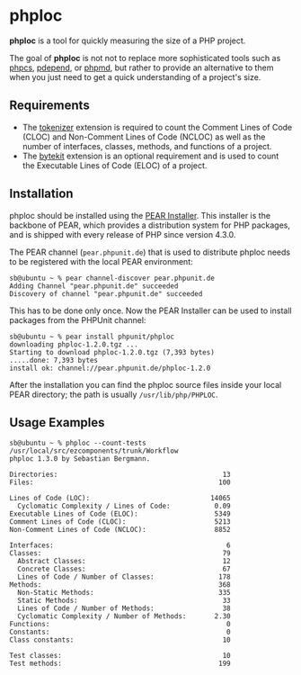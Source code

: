 phploc
======

**phploc** is a tool for quickly measuring the size of a PHP project.

The goal of **phploc** is not not to replace more sophisticated tools such as [phpcs](http://pear.php.net/PHP_CodeSniffer), [pdepend](http://pdepend.org/), or [phpmd](http://phpmd.org/), but rather to provide an alternative to them when you just need to get a quick understanding of a project's size.

Requirements
------------

* The [tokenizer](http://www.php.net/tokenizer) extension is required to count the Comment Lines of Code (CLOC) and Non-Comment Lines of Code (NCLOC) as well as the number of interfaces, classes, methods, and functions of a project.
* The [bytekit](http://www.bytekit.org/) extension is an optional requirement and is used to count the Executable Lines of Code (ELOC) of a project.

Installation
------------

phploc should be installed using the [PEAR Installer](http://pear.php.net/). This installer is the backbone of PEAR, which provides a distribution system for PHP packages, and is shipped with every release of PHP since version 4.3.0.

The PEAR channel (`pear.phpunit.de`) that is used to distribute phploc needs to be registered with the local PEAR environment:

    sb@ubuntu ~ % pear channel-discover pear.phpunit.de
    Adding Channel "pear.phpunit.de" succeeded
    Discovery of channel "pear.phpunit.de" succeeded

This has to be done only once. Now the PEAR Installer can be used to install packages from the PHPUnit channel:

    sb@ubuntu ~ % pear install phpunit/phploc
    downloading phploc-1.2.0.tgz ...
    Starting to download phploc-1.2.0.tgz (7,393 bytes)
    .....done: 7,393 bytes
    install ok: channel://pear.phpunit.de/phploc-1.2.0

After the installation you can find the phploc source files inside your local PEAR directory; the path is usually `/usr/lib/php/PHPLOC`.

Usage Examples
--------------

    sb@ubuntu ~ % phploc --count-tests /usr/local/src/ezcomponents/trunk/Workflow
    phploc 1.3.0 by Sebastian Bergmann.

    Directories:                                         13
    Files:                                              100

    Lines of Code (LOC):                              14065
      Cyclomatic Complexity / Lines of Code:           0.09
    Executable Lines of Code (ELOC):                   5349
    Comment Lines of Code (CLOC):                      5213
    Non-Comment Lines of Code (NCLOC):                 8852

    Interfaces:                                           6
    Classes:                                             79
      Abstract Classes:                                  12
      Concrete Classes:                                  67
      Lines of Code / Number of Classes:                178
    Methods:                                            368
      Non-Static Methods:                               335
      Static Methods:                                    33
      Lines of Code / Number of Methods:                 38
      Cyclomatic Complexity / Number of Methods:       2.30
    Functions:                                            0
    Constants:                                            0
    Class constants:                                     10

    Test classes:                                        10
    Test methods:                                       199
